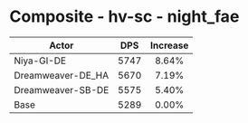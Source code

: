 # Composite - hv-sc - night_fae
| Actor | DPS | Increase |
|---|:---:|:---:|
|Niya-GI-DE|5747|8.64%|
|Dreamweaver-DE_HA|5670|7.19%|
|Dreamweaver-SB-DE|5575|5.40%|
|Base|5289|0.00%|
